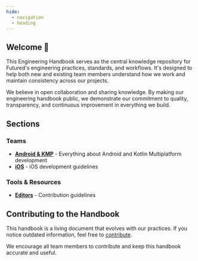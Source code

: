 ```yaml
---
hide:
  - navigation
  - heading
---
```


## Welcome 👋

This Engineering Handbook serves as the central knowledge repository for Futured's engineering practices, standards, and workflows. It's designed to help both new and existing team members understand how we work and maintain consistency across our projects.

We believe in open collaboration and sharing knowledge. By making our engineering handbook public, we demonstrate our commitment to quality, transparency, and continuous improvement in everything we build.

## Sections

### Teams

- **[Android & KMP](Teams/android/index.md)** - Everything about Android and Kotlin Multiplatform development
- **[iOS](Teams/iOS/index.md)** - iOS development guidelines
<!-- - **[Design](Teams/Design/design_page.md)** - Design team practices and guidelines
- **[QA](Teams/QA/qa_page.md)** - Quality Assurance processes and standards -->

### Tools & Resources

- **[Editors](editors.md)** - Contribution guidelines

## Contributing to the Handbook

This handbook is a living document that evolves with our practices. If you notice outdated information, feel free to [contribute](editors.md).

We encourage all team members to contribute and keep this handbook accurate and useful.
